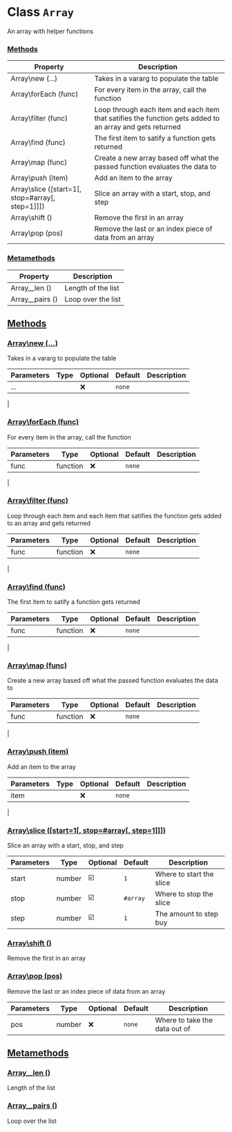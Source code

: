 
# Class `Array`
An array with helper functions









### [Methods](#Methods)
| Property | Description |
| -------- | ----------- |
| Array\new (...) | Takes in a vararg to populate the table |
| Array\forEach (func) | For every item in the array, call the function |
| Array\filter (func) | Loop through each item and each item that satifies the function gets added to an array and gets returned |
| Array\find (func) | The first item to satify a function gets returned |
| Array\map (func) | Create a new array based off what the passed function evaluates the data to |
| Array\push (item) | Add an item to the array |
| Array\slice ([start=1[, stop=#array[, step=1]]]) | Slice an array with a start, stop, and step |
| Array\shift () | Remove the first in an array |
| Array\pop (pos) | Remove the last or an index piece of data from an array |

### [Metamethods](#Metamethods)
| Property | Description |
| -------- | ----------- |
| Array\__len () | Length of the list |
| Array\__pairs () | Loop over the list |



## [Methods](#Methods)

### [Array\new (...)](#Array\new)
Takes in a vararg to populate the table



| Parameters | Type | Optional | Default | Description |
| --------------- | ---- | -------- | ------- | ----------- |
| ... |  | ❌ | `none` |

 |











### [Array\forEach (func)](#Array\forEach)
For every item in the array, call the function



| Parameters | Type | Optional | Default | Description |
| --------------- | ---- | -------- | ------- | ----------- |
| func | <span class="type">function</span> | ❌ | `none` |

 |











### [Array\filter (func)](#Array\filter)
Loop through each item and each item that satifies the function gets added to an array and gets returned



| Parameters | Type | Optional | Default | Description |
| --------------- | ---- | -------- | ------- | ----------- |
| func | <span class="type">function</span> | ❌ | `none` |

 |











### [Array\find (func)](#Array\find)
The first item to satify a function gets returned



| Parameters | Type | Optional | Default | Description |
| --------------- | ---- | -------- | ------- | ----------- |
| func | <span class="type">function</span> | ❌ | `none` |

 |











### [Array\map (func)](#Array\map)
Create a new array based off what the passed function evaluates the data to



| Parameters | Type | Optional | Default | Description |
| --------------- | ---- | -------- | ------- | ----------- |
| func | <span class="type">function</span> | ❌ | `none` |

 |











### [Array\push (item)](#Array\push)
Add an item to the array



| Parameters | Type | Optional | Default | Description |
| --------------- | ---- | -------- | ------- | ----------- |
| item |  | ❌ | `none` |

 |











### [Array\slice ([start=1[, stop=#array[, step=1]]])](#Array\slice)
Slice an array with a start, stop, and step



| Parameters | Type | Optional | Default | Description |
| --------------- | ---- | -------- | ------- | ----------- |
| start | <span class="type">number</span> | ☑️ | `1` |  Where to start the slice |
| stop | <span class="type">number</span> | ☑️ | `#array` |  Where to stop the slice |
| step | <span class="type">number</span> | ☑️ | `1` |  The amount to step buy |











### [Array\shift ()](#Array\shift)
Remove the first in an array










### [Array\pop (pos)](#Array\pop)
Remove the last or an index piece of data from an array



| Parameters | Type | Optional | Default | Description |
| --------------- | ---- | -------- | ------- | ----------- |
| pos | <span class="type">number</span> | ❌ | `none` |  Where to take the data out of |











## [Metamethods](#Metamethods)

### [Array\__len ()](#Array\__len)
Length of the list










### [Array\__pairs ()](#Array\__pairs)
Loop over the list











